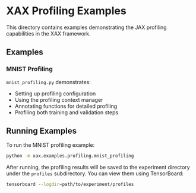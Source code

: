 # XAX Profiling Examples

This directory contains examples demonstrating the JAX profiling capabilities in the XAX framework.

## Examples

### MNIST Profiling

`mnist_profiling.py` demonstrates:
- Setting up profiling configuration
- Using the profiling context manager
- Annotating functions for detailed profiling
- Profiling both training and validation steps

## Running Examples

To run the MNIST profiling example:

```bash
python -m xax.examples.profiling.mnist_profiling
```

After running, the profiling results will be saved to the experiment directory under the `profiles` subdirectory. You can view them using TensorBoard:

```bash
tensorboard --logdir=path/to/experiment/profiles
``` 